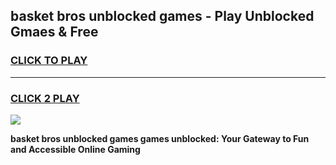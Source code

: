 
## basket bros unblocked games - Play Unblocked Gmaes & Free
<h3>
<a href="https://news.freeplayer.one?title=basket_bros_unblocked_games&ref=23F">CLICK TO PLAY</a></h3>
<hr>

<h3>
<a href="https://news.freeplayer.one?title=basket_bros_unblocked_games&ref=23F">CLICK 2 PLAY</a>
  
</h3>

<a href="https://news.freeplayer.one?title=basket_bros_unblocked_games&ref=23F/"><img src="https://clearcache.store/games.png"></a>


**basket bros unblocked games games unblocked: Your Gateway to Fun and Accessible Online Gaming**
